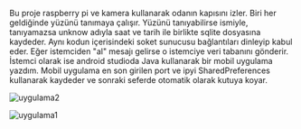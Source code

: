 Bu proje raspberry pi ve kamera kullanarak odanın kapısını izler. Biri her geldiğinde yüzünü tanımaya çalışır. Yüzünü tanıyabilirse ismiyle, tanıyamazsa unknow adıyla saat ve tarih ile birlikte
sqlite dosyasına kaydeder. Aynı kodun içerisindeki soket sunucusu bağlantıları dinleyip kabul eder. Eğer istemciden "al" mesajı gelirse o istemciye veri tabanını gönderir. İstemci olarak ise android studioda Java kullanarak
bir mobil uygulama yazdım. Mobil uygulama en son girilen port ve ipyi SharedPreferences kullanarak kaydeder ve sonraki seferde otomatik olarak kutuya koyar. 


![uygulama2](https://github.com/deno832/programlar/assets/94462464/258bb056-1343-404a-810a-e1eec857fa42)


![uygulama1](https://github.com/deno832/programlar/assets/94462464/48538f51-b9de-4cf2-a4a6-22d78b565f29)
